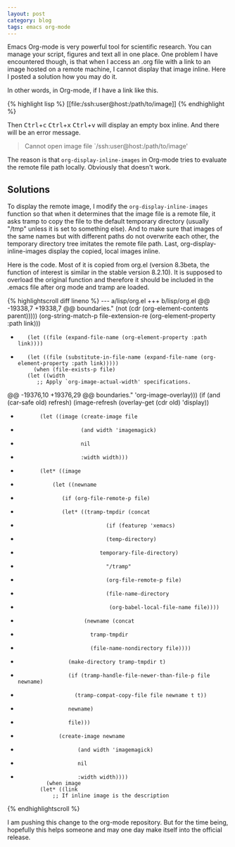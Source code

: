 ```yaml
---
layout: post
category: blog
tags: emacs org-mode
---
```


<!--start-excerpt-->Emacs Org-mode is very powerful tool for scientific research.  You can manage your script, figures and text all in one place.  One problem I have encountered though, is that when I access an .org file with a link to an image hosted on a remote machine, I cannot display that image inline.  Here I posted a solution how you may do it.<!--end-excerpt-->

In other words, in Org-mode, if I have a link like this.

{% highlight lisp %}
[[file:/ssh:user@host:/path/to/image]]
{% endhighlight %}

Then <kbd>Ctrl</kbd>+<kbd>c</kbd> <kbd>Ctrl</kbd>+<kbd>x</kbd> <kbd>Ctrl</kbd>+<kbd>v</kbd> will display an empty box inline.  And there will be an error message.

> Cannot open image file `/ssh:user@host:/path/to/image'

The reason is that <code>org-display-inline-images</code> in Org-mode tries to evaluate the remote file path locally.  Obviously that doesn't work.

Solutions
---

To display the remote image, I modify the <code>org-display-inline-images</code> function so that when it determines that the image file is a remote file, it asks tramp to copy the file to the default temporary directory (usually "/tmp" unless it is set to something else).  And to make sure that images of the same names but with different paths do not overwrite each other, the temporary directory tree imitates the remote file path.  Last, org-display-inline-images display the copied, local images inline.

Here is the code.  Most of it is copied from org.el (version 8.3beta, the function of interest is similar in the stable version 8.2.10).  It is supposed to overload the original function and therefore it should be included in the .emacs file after org mode and tramp are loaded.

{% highlightscroll diff lineno %}
--- a/lisp/org.el
+++ b/lisp/org.el
@@ -19338,7 +19338,7 @@ boundaries."
 			    (not (cdr (org-element-contents parent)))))
 		      (org-string-match-p file-extension-re
 					  (org-element-property :path link)))
-	     (let ((file (expand-file-name (org-element-property :path link))))
+	     (let ((file (substitute-in-file-name (expand-file-name (org-element-property :path link)))))
 	       (when (file-exists-p file)
 		 (let ((width
 			;; Apply `org-image-actual-width' specifications.
@@ -19376,10 +19376,29 @@ boundaries."
 			     'org-image-overlay)))
 		   (if (and (car-safe old) refresh)
 		       (image-refresh (overlay-get (cdr old) 'display))
-		     (let ((image (create-image file
-						  (and width 'imagemagick)
-						  nil
-						  :width width)))
+		     (let* ((image 
+			     (let ((newname
+				    (if (org-file-remote-p file)
+					(let* ((tramp-tmpdir (concat
+							      (if (featurep 'xemacs)
+								  (temp-directory)
+								temporary-file-directory)
+							      "/tramp"
+							      (org-file-remote-p file)
+							      (file-name-directory
+							       (org-babel-local-file-name file))))
+					       (newname (concat
+							 tramp-tmpdir 
+							 (file-name-nondirectory file))))
+					  (make-directory tramp-tmpdir t)
+					  (if (tramp-handle-file-newer-than-file-p file newname)
+						(tramp-compat-copy-file file newname t t))
+					  newname)
+				      file)))
+			       (create-image newname
+					     (and width 'imagemagick)
+					     nil
+					     :width width))))
 		       (when image
 			 (let* ((link
 				 ;; If inline image is the description
{% endhighlightscroll %}

I am pushing this change to the org-mode repository.  But for the time being, hopefully this helps someone and may one day make itself into the official release.

